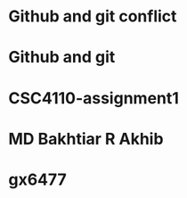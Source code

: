 
# Github and git conflict

# Github and git 

# CSC4110-assignment1
# MD Bakhtiar R Akhib
# gx6477
